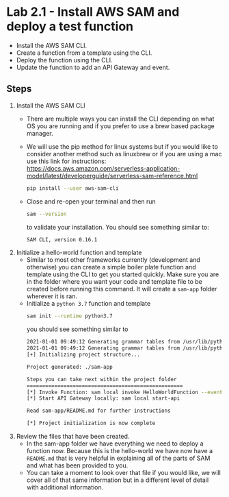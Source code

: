 # Lab 2.1 - Install AWS SAM and deploy a test function

- Install the AWS SAM CLI.
- Create a function from a template using the CLI.
- Deploy the function using the CLI.
- Update the function to add an API Gateway and event.


## Steps

1. Install the AWS SAM CLI
    - There are multiple ways you can install the CLI depending on what OS you are running and if you prefer to use a brew based package manager.
    - We will use the pip method for linux systems but if you would like to consider another method such as linuxbrew or if you are using a mac use this link for instructions: https://docs.aws.amazon.com/serverless-application-model/latest/developerguide/serverless-sam-reference.html

    
        ```bash
        pip install --user aws-sam-cli
        ```
    - Close and re-open your terminal and then run
        ```sh
        sam --version
        ```
        to validate your installation. You should see something similar to:
        ```sh
        SAM CLI, version 0.16.1
        ```
2. Initialize a hello-world function and template
    - Similar to most other frameworks currently (development and otherwise) you can create a simple boiler plate function and template using the CLI to get you started quickly.
    Make sure you are in the folder where you want your code and template file to be created before running this command. It will create a `sam-app` folder wherever it is ran.
    - Initialize a `python 3.7` function and template
        ```sh
        sam init --runtime python3.7
        ```
        you should see something similar to
        ```sh
        2021-01-01 09:49:12 Generating grammar tables from /usr/lib/python3.6/lib2to3/Grammar.txt
        2021-01-01 09:49:12 Generating grammar tables from /usr/lib/python3.6/lib2to3/PatternGrammar.txt
        [+] Initializing project structure...

        Project generated: ./sam-app

        Steps you can take next within the project folder
        ===================================================
        [*] Invoke Function: sam local invoke HelloWorldFunction --event event.json
        [*] Start API Gateway locally: sam local start-api

        Read sam-app/README.md for further instructions

        [*] Project initialization is now complete

        ```
3. Review the files that have been created.
    - In the sam-app folder we have everything we need to deploy a function now. Because this is the hello-world we have now have a `README.md` that is very helpful in explaining all of the parts of SAM and what has been provided to you.
    - You can take a moment to look over that file if you would like, we will cover all of that same information but in a different level of detail with additional information.
    ```bash